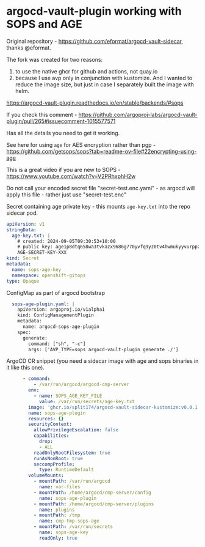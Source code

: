 # argocd-vault-plugin working with SOPS and AGE

Original repository - https://github.com/eformat/argocd-vault-sidecar, thanks @eformat.

The fork was created for two reasons:

1. to use the native ghcr for github and actions, not quay.io
2. because I use avp only in conjunction with kustomize. And I wanted to reduce the image size, but just in case I separately built the image with helm.

https://argocd-vault-plugin.readthedocs.io/en/stable/backends/#sops

If you check this comment - https://github.com/argoproj-labs/argocd-vault-plugin/pull/265#issuecomment-1015577571

Has all the details you need to get it working.

See here for using `age` for AES encryption rather than pgp - https://github.com/getsops/sops?tab=readme-ov-file#22encrypting-using-age

This is a great video if you are new to SOPS - https://www.youtube.com/watch?v=V2PRhxphH2w

Do not call your encoded secret file "secret-test.enc.yaml" - as argocd will apply this file - rather just use "secret-test.enc"

Secret containing age private key - this mounts `age-key.txt` into the repo sidecar pod.

```yaml
apiVersion: v1
stringData:
  age-key.txt: |
    # created: 2024-09-05T09:30:53+10:00
    # public key: age1p8dtq658wa3tvkazx9686g770yvfq9yz0tv4hwmukyyvurppzuus5520ry
    AGE-SECRET-KEY-XXX
kind: Secret
metadata:
  name: sops-age-key
  namespace: openshift-gitops
type: Opaque
```

ConfigMap as part of argocd bootstrap

```yaml
  sops-age-plugin.yaml: |
    apiVersion: argoproj.io/v1alpha1
    kind: ConfigManagementPlugin
    metadata:
      name: argocd-sops-age-plugin
    spec:
      generate:
        command: ["sh", "-c"]
        args: ['AVP_TYPE=sops argocd-vault-plugin generate ./']
```

ArgoCD CR snippet (you need a sidecar image with age and sops binaries in it like this one).

```yaml
      - command:
          - /var/run/argocd/argocd-cmp-server
        env:
          - name: SOPS_AGE_KEY_FILE
            value: /var/run/secrets/age-key.txt
        image: 'ghcr.io/split174/argocd-vault-sidecar-kustomize:v0.0.1'
        name: sops-age-plugin
        resources: {}
        securityContext:
          allowPrivilegeEscalation: false
          capabilities:
            drop:
            - ALL
          readOnlyRootFilesystem: true
          runAsNonRoot: true
          seccompProfile:
            type: RuntimeDefault
        volumeMounts:
          - mountPath: /var/run/argocd
            name: var-files
          - mountPath: /home/argocd/cmp-server/config
            name: sops-age-plugin
          - mountPath: /home/argocd/cmp-server/plugins
            name: plugins
          - mountPath: /tmp
            name: cmp-tmp-sops-age
          - mountPath: /var/run/secrets
            name: sops-age-key
            readOnly: true
```
